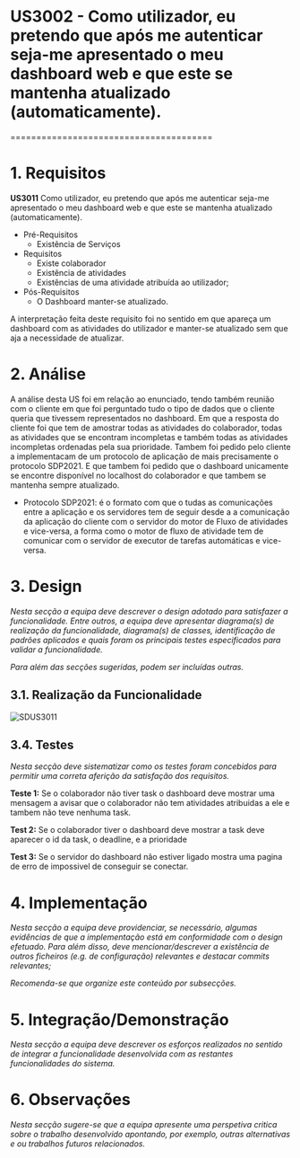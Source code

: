 # US3002 - Como utilizador, eu pretendo que após me autenticar seja-me apresentado o meu dashboard web e que este se mantenha atualizado (automaticamente).
=======================================


# 1. Requisitos

**US3011** Como utilizador, eu pretendo que após me autenticar seja-me apresentado o meu dashboard web e que este se mantenha atualizado (automaticamente).

- Pré-Requisitos
	- Existência de Serviços
- Requisitos
	- Existe colaborador
	- Existência de atividades
	- Existências de uma atividade atribuída ao utilizador;
- Pós-Requisitos
	- O Dashboard manter-se atualizado.

A interpretação feita deste requisito foi no sentido em que apareça um dashboard com as atividades do utilizador e manter-se atualizado 
sem que aja a necessidade de atualizar.

# 2. Análise

A análise desta US foi em relação ao enunciado, tendo também reunião com o cliente em que foi perguntado tudo
o tipo de dados que o cliente queria que tivessem representados no dashboard.
Em que a resposta do cliente foi que tem de amostrar todas as atividades do colaborador, todas as atividades que se encontram incompletas e 
também todas as atividades incompletas ordenadas pela sua prioridade. Tambem foi pedido pelo cliente 
a implementacam de um protocolo de aplicação de mais precisamente o protocolo SDP2021. E que tambem foi pedido que o dashboard 
unicamente se encontre disponível no localhost do colaborador e que tambem se mantenha sempre atualizado.

* Protocolo SDP2021: é o formato com que o tudas as comunicações entre a aplicação e os servidores tem de seguir desde a 
a comunicação da aplicação do cliente com o servidor do motor de Fluxo de atividades e vice-versa, a forma como o motor de 
  fluxo de atividade tem de comunicar com o servidor de executor de tarefas automáticas e vice-versa.
  


# 3. Design

*Nesta secção a equipa deve descrever o design adotado para satisfazer a funcionalidade. Entre outros, a equipa deve apresentar diagrama(s) de realização da funcionalidade, diagrama(s) de classes, identificação de padrões aplicados e quais foram os principais testes especificados para validar a funcionalidade.*

*Para além das secções sugeridas, podem ser incluídas outras.*

## 3.1. Realização da Funcionalidade

![SDUS3011](SDUS3011.jpg)
## 3.4. Testes 
*Nesta secção deve sistematizar como os testes foram concebidos para permitir uma correta aferição da satisfação dos requisitos.*

**Teste 1:** Se o colaborador não tiver task o dashboard deve mostrar uma mensagem a avisar que o colaborador não tem atividades 
atribuidas a ele e tambem não teve nenhuma task.

**Test 2:** Se o colaborador tiver o dashboard deve mostrar a task deve aparecer o id da task, o deadline, e a prioridade

**Test 3:** Se o servidor do dashboard não estiver ligado mostra uma pagina de erro de impossivel de conseguir se conectar.

	

# 4. Implementação

*Nesta secção a equipa deve providenciar, se necessário, algumas evidências de que a implementação está em conformidade com o design efetuado. Para além disso, deve mencionar/descrever a existência de outros ficheiros (e.g. de configuração) relevantes e destacar commits relevantes;*

*Recomenda-se que organize este conteúdo por subsecções.*

# 5. Integração/Demonstração

*Nesta secção a equipa deve descrever os esforços realizados no sentido de integrar a funcionalidade desenvolvida com as restantes funcionalidades do sistema.*

# 6. Observações

*Nesta secção sugere-se que a equipa apresente uma perspetiva critica sobre o trabalho desenvolvido apontando, por exemplo, outras alternativas e ou trabalhos futuros relacionados.*



